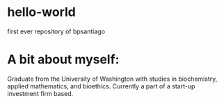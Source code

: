 # hello-world
first ever repository of bpsantiago
# A bit about myself:
  Graduate from the University of Washington with studies in biochemistry, applied mathematics, and bioethics.
  Currently a part of a start-up investment firm based.
